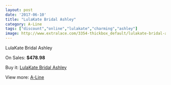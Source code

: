 ```yaml
---
layout: post
date: '2017-06-10'
title: "LulaKate Bridal Ashley"
category: A-Line
tags: ["discount","online","lulakate","charming","ashley"]
image: http://www.extralace.com/3354-thickbox_default/lulakate-bridal-ashley.jpg
---
```

LulaKate Bridal Ashley

On Sales: **$478.98**
<a href="https://www.extralace.com/a-line/1586-lulakate-bridal-ashley.html"><amp-img layout="responsive" width="600" height="600" src="//www.extralace.com/3354-thickbox_default/lulakate-bridal-ashley.jpg" alt="LulaKate Bridal Ashley 0" /></a>

Buy it: [LulaKate Bridal Ashley](https://www.extralace.com/a-line/1586-lulakate-bridal-ashley.html "LulaKate Bridal Ashley")

View more: [A-Line](https://www.extralace.com/2-a-line "A-Line")